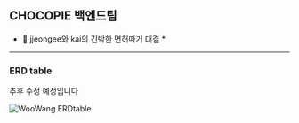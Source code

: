 ## CHOCOPIE 백엔드팀 ##


* 🚗 jjeongee와 kai의 긴박한 면허따기 대결 *
------------
### ERD table

추후 수정 예정입니다

![WooWang ERDtable](https://github.com/user-attachments/assets/9773a859-eb2e-4690-af27-4f60ef758e56)
